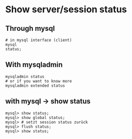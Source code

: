 # Show server/session status 

## Through mysql

```
# in mysql interface (client)
mysql
status;
```

## With mysqladmin 

```
mysqladmin status
# or if you want to know more 
mysqladmin extended status 
```

## with mysql -> show status 

```
mysql> show status;
mysql> show global status;
mysql> # setzt session status zurück 
mysql> flush status; 
mysql> show status;
```
